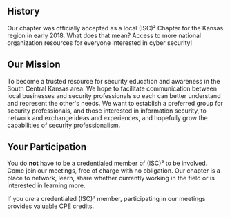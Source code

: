 ## History

Our chapter was officially accepted as a local (ISC)² Chapter for the Kansas region in early 2018.
What does that mean? Access to more national organization resources for everyone interested in cyber security! 

## Our Mission
To become a trusted resource for security education and awareness in the South Central Kansas area. We hope to facilitate communication between local businesses and security professionals so each can better understand and represent the other's needs. We want to establish a preferred group for security professionals, and those interested in information security, to network and exchange ideas and experiences, and hopefully grow the capabilities of security professionalism.


## Your Participation
You do **not** have to be a credentialed member of (ISC)² to be involved. Come join our meetings, free of charge with no obligation. Our chapter is a place to network, learn, share whether currently working in the field or is interested in learning more.

If you *are* a credentialed (ISC)² member, participating in our meetings provides valuable CPE credits.

